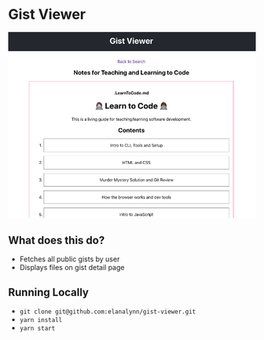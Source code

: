 # Gist Viewer

![Gist Viewer Screenshot](./gist-viewer.png)

## What does this do?

- Fetches all public gists by user
- Displays files on gist detail page

## Running Locally

- `git clone git@github.com:elanalynn/gist-viewer.git`
- `yarn install`
- `yarn start`
